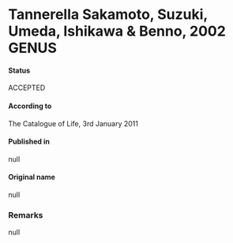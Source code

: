 # Tannerella Sakamoto, Suzuki, Umeda, Ishikawa & Benno, 2002 GENUS

#### Status
ACCEPTED

#### According to
The Catalogue of Life, 3rd January 2011

#### Published in
null

#### Original name
null

### Remarks
null